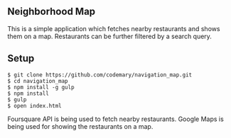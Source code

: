 ## Neighborhood Map

This is a simple application which fetches nearby restaurants and shows them on a map. Restaurants can be further
filtered by a search query.

## Setup

```
$ git clone https://github.com/codemary/navigation_map.git
$ cd navigation_map
$ npm install -g gulp
$ npm install
$ gulp
$ open index.html
```

Foursquare API is being used to fetch nearby restaurants. Google Maps is being used for showing the restaurants on 
a map.


